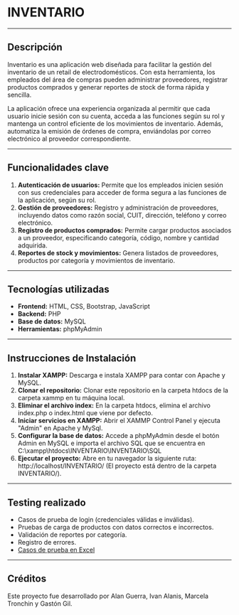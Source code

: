 # INVENTARIO  
---
## Descripción  
Inventario es una aplicación web diseñada para facilitar la gestión del inventario de un retail de electrodomésticos. Con esta herramienta, los empleados del área de compras pueden administrar proveedores, registrar productos comprados y generar reportes de stock de forma rápida y sencilla.

La aplicación ofrece una experiencia organizada al permitir que cada usuario inicie sesión con su cuenta, acceda a las funciones según su rol y mantenga un control eficiente de los movimientos de inventario. Además, automatiza la emisión de órdenes de compra, enviándolas por correo electrónico al proveedor correspondiente.   

---
## Funcionalidades clave  
1. **Autenticación de usuarios:** Permite que los empleados inicien sesión con sus credenciales para acceder de forma segura a las funciones de la aplicación, según su rol.
2. **Gestión de proveedores:** Registro y administración de proveedores, incluyendo datos como razón social, CUIT, dirección, teléfono y correo electrónico. 
3. **Registro de productos comprados:** Permite cargar productos asociados a un proveedor, especificando categoría, código, nombre y cantidad adquirida.
4. **Reportes de stock y movimientos:** Genera listados de proveedores, productos por categoría y movimientos de inventario.  
---
## Tecnologías utilizadas  
- **Frontend:** HTML, CSS, Bootstrap, JavaScript  
- **Backend:** PHP  
- **Base de datos:** MySQL  
- **Herramientas:** phpMyAdmin  
---
## Instrucciones de Instalación

1. **Instalar XAMPP:** Descarga e instala XAMPP para contar con Apache y MySQL.
2. **Clonar el repositorio:** Clonar este repositorio en la carpeta htdocs de la carpeta xammp en tu máquina local.
3. **Eliminar el archivo index:** En la carpeta htdocs, elimina el archivo index.php o index.html que viene por defecto.
4. **Iniciar servicios en XAMPP:** Abrir el XAMMP Control Panel y ejecuta "Admin" en Apache y MySql.
5. **Configurar la base de datos:** Accede a phpMyAdmin desde el botón Admin en MySQL e importa el archivo SQL que se encuentra en C:\xampp\htdocs\INVENTARIO\INVENTARIO\SQL
6. **Ejecutar el proyecto:** Abre en tu navegador la siguiente ruta: http://localhost/INVENTARIO/ (El proyecto está dentro de la carpeta INVENTARIO/).
--- 
## Testing realizado  
- Casos de prueba de login (credenciales válidas e inválidas).  
- Pruebas de carga de productos con datos correctos e incorrectos.  
- Validación de reportes por categoría.  
- Registro de errores.
- [Casos de prueba en Excel](./Testing/Casos_de_Prueba_Inventario.xlsx)
---
## Créditos
Este proyecto fue desarrollado por Alan Guerra, Ivan Alanis, Marcela Tronchin y Gastón Gil.


